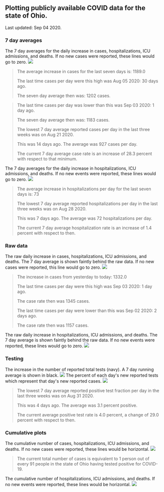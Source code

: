 ## Plotting publicly available COVID data for the state of Ohio. 

Last updated: Sep 04 2020. 

### 7 day averages
The 7 day averages for the daily increase in cases, hospitalizations, ICU admissions, and deaths. If no new cases were reported, these lines would go to zero.
![](7dayaverage_cases.png)

>The average increase in cases for the last seven days is: 1189.0
>
>The last time cases per day were this high was Aug 05 2020: 30 days ago.
>
>The seven day average then was: 1202 cases.

>
>The last time cases per day was lower than this was Sep 03 2020: 1 day ago.
>
>The seven day average then was: 1183 cases.
>
>The lowest 7 day average reported cases per day in the last three weeks was on Aug 21 2020.
>
>This was 14 days ago. The average was 927 cases per day.
>
>The current 7 day average case rate is an increase of 28.3 percent with respect to that minimum.

The 7 day averages for the daily increase in hospitalizations, ICU admissions, and deaths. If no new events were reported, these lines would go to zero.
![](7dayaverage_hospital.png)

>The average increase in hospitalizations per day for the last seven days is: 73
>
>The lowest 7 day average reported hospitalizations per day in the last three weeks was on Aug 28 2020.
>
>This was 7 days ago. The average was 72 hospitalizations per day.
>
>The current 7 day average hospitalization rate is an increase of 1.4 percent with respect to then.

### Raw data
The raw daily increase in cases, hospitalizations, ICU admissions, and deaths. The 7 day average is shown faintly behind the raw data. If no new cases were reported, this line would go to zero.
![](DailyCases.png)

>The increase in cases from yesterday to today: 1332.0 
>
>The last time cases per day were this high was Sep 03 2020: 1 day ago. 
>
>The case rate then was 1345 cases.
>
>The last time cases per day were lower than this was Sep 02 2020: 2 days ago. 
>
>The case rate then was 1157 cases.

The raw daily increase in hospitalizations, ICU admissions, and deaths. The 7 day average is shown faintly behind the raw data. If no new events were reported, these lines would go to zero.
![](DailyHospitalizations.png)

### Testing

The increase in the number of reported total tests (navy). A 7 day running average is shown in black.
![](DailyTests.png)
The percent of each day's new reported tests which represent that day's new reported cases.
![](percentpositive_tests.png)

>The lowest 7 day average reported positive test fraction per day in the last three weeks was on Aug 31 2020.
>
>This was 4 days ago. The average was 3.1 percent positive. 
>
>The current average positive test rate is 4.0 percent, a change of 29.0 percent with respect to then. 

### Cumulative plots
The cumulative number of cases, hospitalizations, ICU admissions, and deaths. If no new cases were reported, these lines would be horizontal.
![](Cases.png)

>The current total number of cases is equivalent to 1 person out of every 91 people in the state of Ohio having tested positive for COVID-19.

The cumulative number of hospitalizations, ICU admissions, and deaths. If no new events were reported, these lines would be horizontal.
![](Hospitalizations.png)
